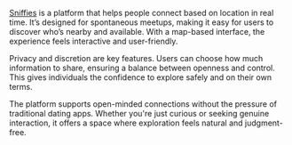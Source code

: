 [Sniffies](https://sniffiesapp.pro/) is a platform that helps people connect based on location in real time. It’s designed for spontaneous meetups, making it easy for users to discover who’s nearby and available. With a map-based interface, the experience feels interactive and user-friendly.

Privacy and discretion are key features. Users can choose how much information to share, ensuring a balance between openness and control. This gives individuals the confidence to explore safely and on their own terms.

The platform supports open-minded connections without the pressure of traditional dating apps. Whether you're just curious or seeking genuine interaction, it offers a space where exploration feels natural and judgment-free.
